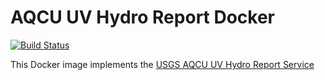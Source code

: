 # AQCU UV Hydro Report Docker

[![Build Status](https://travis-ci.org/USGS-CIDA/docker-aqcu-uv-hydro-report.svg?branch=master)](https://travis-ci.org/USGS-CIDA/docker-aqcu-uv-hydro-report)

This Docker image implements the [USGS AQCU UV Hydro Report Service](https://github.com/USGS-CIDA/aqcu-uv-hydro-report)
